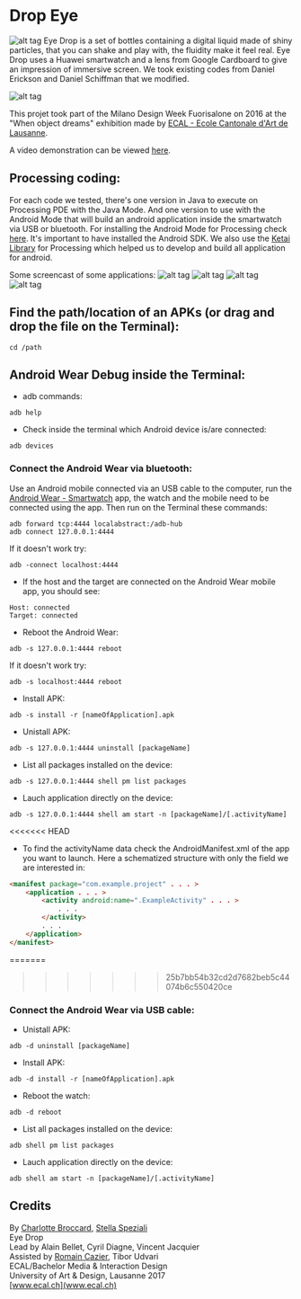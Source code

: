 # Drop Eye
![alt tag](https://raw.githubusercontent.com/spezialis/Drop_Eye/master/Processus/Eye_Drop.jpg)
Eye Drop is a set of bottles containing a digital liquid made of shiny particles, that you can shake and play with, the fluidity make it feel real. Eye Drop uses a Huawei smartwatch and a lens from Google Cardboard to give an impression of immersive screen.
We took existing codes from Daniel Erickson and Daniel Schiffman that we modified.

![alt tag](https://raw.githubusercontent.com/spezialis/Drop_Eye/master/Processus/Bottle_inside.gif)

This projet took part of the Milano Design Week Fuorisalone on 2016 at the "When object dreams" exhibition made by [ECAL - Ecole Cantonale d'Art de Lausanne](http://www.ecal.ch/fr/100/homepage).

A video demonstration can be viewed [here](https://www.youtube.com/watch?v=5UhNIojhL8o).

## Processing coding:
For each code we tested, there's one version in Java to execute on Processing PDE with the Java Mode. And one version to use with the Android Mode that will build an android application inside the smartwatch via USB or bluetooth.
For installing the Android Mode for Processing check [here](https://github.com/processing/processing-android/wiki). It's important to have installed the Android SDK.
We also use the [Ketai Library](http://ketai.org/) for Processing which helped us to develop and build all application for android.

Some screencast of some applications:
![alt tag](https://raw.githubusercontent.com/spezialis/Drop_Eye/master/Processus/Gifs/Fluid.gif)
![alt tag](https://raw.githubusercontent.com/spezialis/Drop_Eye/master/Processus/Gifs/Particle.gif)
![alt tag](https://raw.githubusercontent.com/spezialis/Drop_Eye/master/Processus/Gifs/Rotate.gif)
![alt tag](https://raw.githubusercontent.com/spezialis/Drop_Eye/master/Processus/Gifs/Snap.gif)

## Find the path/location of an APKs (or drag and drop the file on the Terminal):
```
cd /path
```

## Android Wear Debug inside the Terminal:
- adb commands:
```
adb help
```

- Check inside the terminal which Android device is/are connected:
```
adb devices
```

### Connect the Android Wear via bluetooth:
Use an Android mobile connected via an USB cable to the computer, run the [Android Wear - Smartwatch](https://play.google.com/store/apps/details?id=com.google.android.wearable.app) app, the watch and the mobile need to be connected using the app. Then run on the Terminal these commands:
```
adb forward tcp:4444 localabstract:/adb-hub
adb connect 127.0.0.1:4444
```

If it doesn't work try:
```
adb -connect localhost:4444
```

- If the host and the target are connected on the Android Wear mobile app, you should see:
```
Host: connected
Target: connected
```

- Reboot the Android Wear:
```
adb -s 127.0.0.1:4444 reboot
```

If it doesn't work try:
```
adb -s localhost:4444 reboot
```

- Install APK:
```
adb -s install -r [nameOfApplication].apk
```

- Unistall APK:
```
adb -s 127.0.0.1:4444 uninstall [packageName]
```

- List all packages installed on the device:
```
adb -s 127.0.0.1:4444 shell pm list packages
```

- Lauch application directly on the device:
```
adb -s 127.0.0.1:4444 shell am start -n [packageName]/[.activityName]
```

<<<<<<< HEAD
- To find the activityName data check the AndroidManifest.xml of the app you want to launch. Here a schematized structure with only the field we are interested in:
```html
<manifest package="com.example.project" . . . >
    <application . . . >
        <activity android:name=".ExampleActivity" . . . >
            . . .
        </activity>
        . . .
    </application>
</manifest>
```

=======
>>>>>>> 25b7bb54b32cd2d7682beb5c44074b6c550420ce
### Connect the Android Wear via USB cable:
- Unistall APK:
```
adb -d uninstall [packageName]
```

- Install APK:
```
adb -d install -r [nameOfApplication].apk
```

- Reboot the watch:
```
adb -d reboot
```

- List all packages installed on the device:
```
adb shell pm list packages
```

- Lauch application directly on the device:
```
adb shell am start -n [packageName]/[.activityName]
```

## Credits
By [Charlotte Broccard](http://charlottebroccard.ch/), [Stella Speziali](http://stellaspeziali.ch/)<br>
Eye Drop<br>
Lead by Alain Bellet, Cyril Diagne, Vincent Jacquier<br>
Assisted by [Romain Cazier](http://romaincazier.com/), Tibor Udvari<br>
ECAL/Bachelor Media & Interaction Design<br>
University of Art & Design, Lausanne 2017<br>
[www.ecal.ch](www.ecal.ch)
